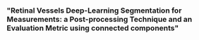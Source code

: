 ### "Retinal Vessels Deep-Learning Segmentation for Measurements: a Post-processing Technique and an Evaluation Metric using connected components"
